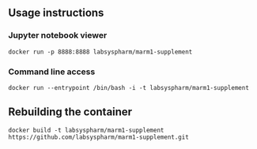 ## Usage instructions

### Jupyter notebook viewer

```
docker run -p 8888:8888 labsyspharm/marm1-supplement
``` 

### Command line access

```
docker run --entrypoint /bin/bash -i -t labsyspharm/marm1-supplement
``` 

## Rebuilding the container

```
docker build -t labsyspharm/marm1-supplement https://github.com/labsyspharm/marm1-supplement.git
```
